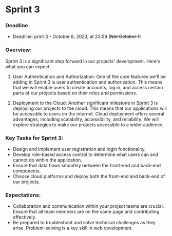 # Sprint 3

### Deadline

- Deadline: print 3 - October 8, 2023, at 23:59 (~~Not October 1~~)

### Overview:

Sprint 3 is a significant step forward in our projects' development.  Here's what you can expect:

1. User Authentication and Authorization: One of the core features we'll be adding in Sprint 3 is user authentication and authorization. This means that we will enable users to create accounts, log in, and access certain parts of our projects based on their roles and permissions. 

2. Deployment to the Cloud: Another significant milestone in Sprint 3 is deploying our projects to the cloud. This means that our applications will be accessible to users on the internet. Cloud deployment offers several advantages, including scalability, accessibility, and reliability. We will explore strategies to make our projects accessible to a wider audience.

### Key Tasks for Sprint 3:

- Design and implement user registration and login functionality.
- Develop role-based access control to determine what users can and cannot do within the application.
- Ensure that data flows smoothly between the front-end and back-end components.
- Choose cloud platforms and deploy both the front-end and back-end of our projects.
 
### Expectations:

- Collaboration and communication within your project teams are crucial. Ensure that all team members are on the same page and contributing effectively.
- Be prepared to troubleshoot and solve technical challenges as they arise. Problem-solving is a key skill in web development.

